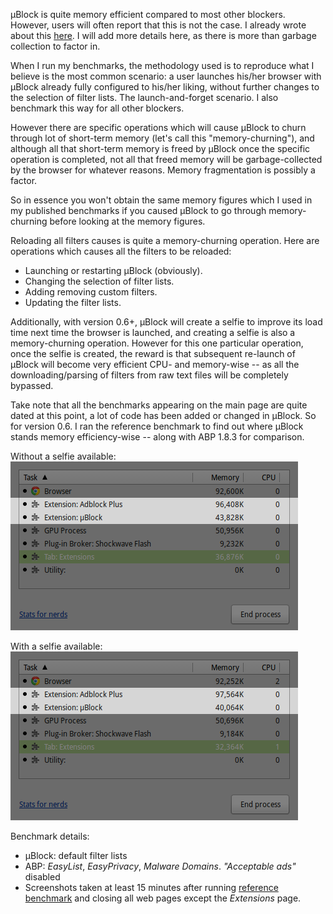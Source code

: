 µBlock is quite memory efficient compared to most other blockers. However, users will often report that this is not the case. I already wrote about this [here](https://github.com/gorhill/uBlock/wiki/Myth:-%C2%B5Block-consumes-over-80MB). I will add more details here, as there is more than garbage collection to factor in. 

When I run my benchmarks, the methodology used is to reproduce what I believe is the most common scenario: a user launches his/her browser with µBlock already fully configured to his/her liking, without further changes to the selection of filter lists. The launch-and-forget scenario. I also benchmark this way for all other blockers.

However there are specific operations which will cause µBlock to churn through lot of short-term memory (let's call this "memory-churning"), and although all that short-term memory is freed by µBlock once the specific operation is completed, not all that freed memory will be garbage-collected by the browser for whatever reasons. Memory fragmentation is possibly a factor.

So in essence you won't obtain the same memory figures which I used in my published benchmarks if you caused µBlock to go through memory-churning before looking at the memory figures.

Reloading all filters causes is quite a memory-churning operation. Here are operations which causes all the filters to be reloaded:

- Launching or restarting µBlock (obviously).
- Changing the selection of filter lists.
- Adding removing custom filters.
- Updating the filter lists.

Additionally, with version 0.6+, µBlock will create a selfie to improve its load time next time the browser is launched, and creating a selfie is also a memory-churning operation. However for this one particular operation, once the selfie is created, the reward is that subsequent re-launch of µBlock will become very efficient CPU- and memory-wise -- as all the downloading/parsing of filters from raw text files will be completely bypassed.

Take note that all the benchmarks appearing on the main page are quite dated at this point, a lot of code has been added or changed in µBlock. So for version 0.6. I ran the reference benchmark to find out where µBlock stands memory efficiency-wise -- along with ABP 1.8.3 for comparison.

Without a selfie available:<br>
![Without selfie](https://raw.githubusercontent.com/gorhill/uBlock/master/doc/img/ublock-vs-abp-memory-201409-a.png)

With a selfie available:<br>
![With selfie](https://raw.githubusercontent.com/gorhill/uBlock/master/doc/img/ublock-vs-abp-memory-201409-b.png)

Benchmark details:
- µBlock: default filter lists
- ABP: _EasyList_, _EasyPrivacy_, _Malware Domains_. _"Acceptable ads"_ disabled
- Screenshots taken at least 15 minutes after running [reference benchmark](https://github.com/gorhill/uBlock/wiki/Reference-benchmark) and closing all web pages except the _Extensions_ page.